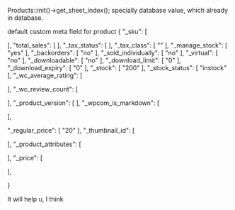 Products::init()->get_sheet_index();
specially database value, which already in database.



default custom meta field for product
{
"_sku": [

],
"total_sales": [
],
"_tax_status": [
],
"_tax_class": [
""
],
"_manage_stock": [
"yes"
],
"_backorders": [
"no"
],
"_sold_individually": [
"no"
],
"_virtual": [
"no"
],
"_downloadable": [
"no"
],
"_download_limit": [
"0"
],
"_download_expiry": [
"0"
],
"_stock": [
"200"
],
"_stock_status": [
"instock"
],
"_wc_average_rating": [

],
"_wc_review_count": [

],
"_product_version": [
],
"_wpcom_is_markdown": [

],

"_regular_price": [
"20"
],
"_thumbnail_id": [

],
"_product_attributes": [

],
"_price": [

],

}

It will help u, I think